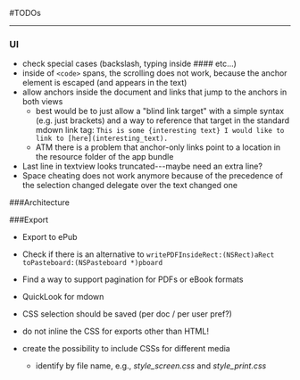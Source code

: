 #TODOs

---

### UI
* check special cases (backslash, typing inside #### etc…)
* inside of `<code>` spans, the scrolling does not work, because the anchor element is escaped (and appears in the text) 
* allow anchors inside the document and links that jump to the anchors in both views
	* best would be to just allow a "blind link target" with a simple syntax (e.g. just brackets) and a way to reference that target in the standard mdown link tag:
	`This is some {interesting text} I would like to link to [here](interesting_text).`
	* ATM there is a problem that anchor-only links point to a location in the resource folder of the app bundle
* Last line in textview looks truncated---maybe need an extra line?
* Space cheating does not work anymore because of the precedence of the selection changed delegate over the text changed one

###Architecture

###Export

* Export to ePub

* Check if there is an alternative to `writePDFInsideRect:(NSRect)aRect toPasteboard:(NSPasteboard *)pboard`

* Find a way to support pagination for PDFs or eBook formats

* QuickLook for mdown

* CSS selection should be saved (per doc / per user pref?)

* do not inline the CSS for exports other than HTML!

* create the possibility to include CSSs for different media
	* identify by file name, e.g., _style_screen.css_ and _style_print.css_